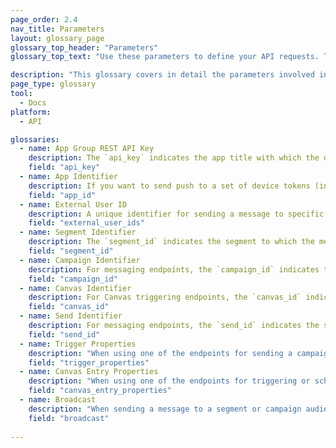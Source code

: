```yaml
---
page_order: 2.4
nav_title: Parameters
layout: glossary_page
glossary_top_header: "Parameters"
glossary_top_text: "Use these parameters to define your API requests. Though the parameters you need are listed under endpoints, this should give you more insight into their nuance and other specifications."

description: "This glossary covers in detail the parameters involved in making API requests." 
page_type: glossary
tool: 
  - Docs
platform: 
  - API

glossaries:
  - name: App Group REST API Key
    description: The `api_key` indicates the app title with which the data in this request is associated and authenticates the requester as someone who is allowed to send messages to the app. It must be included with every request as a HTTP Authorization header. It can be found in the Developer Console section of the Braze dashboard.
    field: "api_key"
  - name: App Identifier
    description: If you want to send push to a set of device tokens (instead of users), you need to indicate on behalf of which specific app you are messaging. In that case, you will provide the appropriate App Identifier in a Tokens Object. It can be found in the Developer Console section of the Braze dashboard.
    field: "app_id"
  - name: External User ID
    description: A unique identifier for sending a message to specific users. This identifier should be the same as the one you set in the Braze SDK. You can only target users for messaging who have already been identified through the SDK or the User API. A maximum of 50 External User IDs are allowed in a request. <br> <br> For campaign trigger endpoints, if you provide this field, the criteria will be layered with the campaign's segments and only users who are in the list of External User IDs and the campaign's segment will receive the message.
    field: "external_user_ids"
  - name: Segment Identifier
    description: The `segment_id` indicates the segment to which the message should be sent. A Segment Identifier for each of the segments you have created can be found in the [Developer Console section of the Braze dashboard. <br> <br> For message endpoints, if you provide both a Segment Identifier _and_ a list of External User IDs in a single messaging request, the criteria will be layered and only users who are in the list of External User IDs _and_ the provided segment will receive the message.
    field: "segment_id"
  - name: Campaign Identifier
    description: For messaging endpoints, the `campaign_id` indicates the API Campaign under which the analytics for a message should be tracked. A Campaign Identifier for each of the campaigns you have created can be found in the Developer Console section of the Braze dashboard. If you provide a Campaign Identifier in the request body, you must provide a `message_variation_id` in each of the message objects indicating the represented variant of your campaign. <br> <br> For campaign trigger endpoints, the `campaign_id` indicates the API ID of the campaign to be triggered. This field is required for all trigger endpoint requests.
    field: "campaign_id"
  - name: Canvas Identifier
    description: For Canvas triggering endpoints, the `canvas_id` indicates the identifier of the Canvas to be triggered or scheduled. This field is required for all trigger endpoint requests.
    field: "canvas_id"
  - name: Send Identifier
    description: For messaging endpoints, the `send_id` indicates the send under which the analytics for a message should be tracked. The `send_id` allows you to pull back analytics for a specific instance of a campaign send via the `sends/data_series` endpoint. API and API trigger campaigns that are sent as a broadcast will automatically generate a send identifier if a send identifier is not provided. <br> <br> If you want to specify your own `send_id`, you'd have to first create one via the `sends/id/create` endpoint. The `send_id` must be all ASCII characters and at most 64 characters long.  You can reuse a send identifier across multiple sends of the same campaign if you want to group analytics of those sends together. <br> <br> Please note that `send_id` tracking is not available for emails sent via Mailjet. <br> <br> Campaign conversions are attributed to the last tracked `send_id` that the user received from that campaign unless the last send the user received was untracked.
    field: "send_id"
  - name: Trigger Properties
    description: "When using one of the endpoints for sending a campaign with API Triggered Delivery, you may provide a map of keys and values to customize your message. If you make an API request that contains an object in `\"trigger_properties\"`, the values in that object can then be referenced in your message template under the `api_trigger_properties` namespace. <br> <br> For example, a request with `\"trigger_properties\" : {\"product_name\" : \"shoes\", \"product_price\" : 79.99}` could add the word \"shoes\" to the message by adding `{{api_trigger_properties.${product_name}}}`."
    field: "trigger_properties"
  - name: Canvas Entry Properties
    description: "When using one of the endpoints for triggering or scheduling a Canvas via the API, you may provide a map of keys and values to customize messages sent by the first steps of your Canvas, in the `\"canvas_entry_properties\"` namespace. <br> <br> For example, a request with `\"canvas_entry_properties\" : {\"product_name\" : \"shoes\", \"product_price\" : 79.99}` could add the word \"shoes\" to a message by adding `{{canvas_entry_properties.${product_name}}}`."
    field: "canvas_entry_properties"
  - name: Broadcast
    description: "When sending a message to a segment or campaign audience using an API endpoint, Braze requires you to explicitly define whether or not your message is a \"broadcast\" to a large group of users by including a \"broadcast\" boolean in the API call. That is if you intend to send an API message to the entire segment that a campaign or Canvas targets, you must include \"broadcast: true\" in your API call. <br><br>Broadcast is a required field and the default value set by Braze when a Campaign or Canvas is made is \"broadcast: false\". If the \"broadcast\" flag is set to true and an explicit list of recipients is provided, the API endpoint will return an error. Similarly, including \"broadcast: false\" and not providing a recipient list will return an error. The \"broadcast\" flag is required to protect against accidental sends to large groups of users."
    field: "broadcast"
    
---
```

